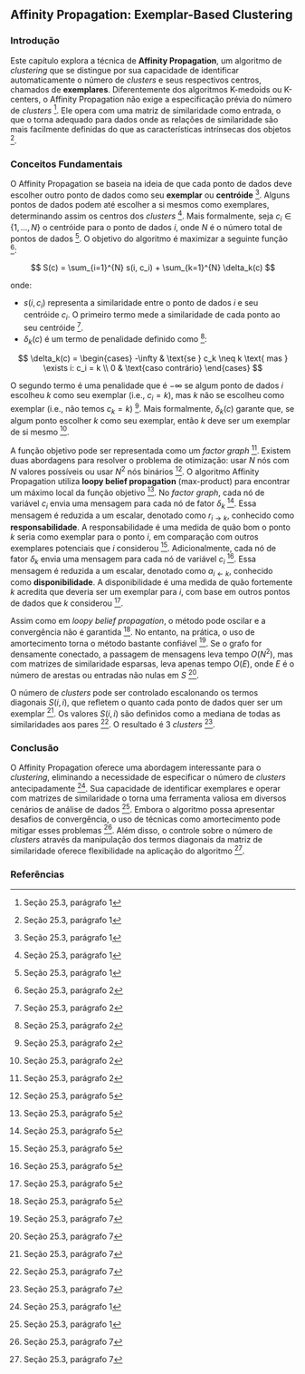 ## Affinity Propagation: Exemplar-Based Clustering

### Introdução
Este capítulo explora a técnica de **Affinity Propagation**, um algoritmo de *clustering* que se distingue por sua capacidade de identificar automaticamente o número de *clusters* e seus respectivos centros, chamados de **exemplares**. Diferentemente dos algoritmos K-medoids ou K-centers, o Affinity Propagation não exige a especificação prévia do número de *clusters* [^887]. Ele opera com uma matriz de similaridade como entrada, o que o torna adequado para dados onde as relações de similaridade são mais facilmente definidas do que as características intrínsecas dos objetos [^887].

### Conceitos Fundamentais
O Affinity Propagation se baseia na ideia de que cada ponto de dados deve escolher outro ponto de dados como seu **exemplar** ou **centróide** [^887]. Alguns pontos de dados podem até escolher a si mesmos como exemplares, determinando assim os centros dos *clusters* [^887]. Mais formalmente, seja $c_i \in \{1, ..., N\}$ o centróide para o ponto de dados $i$, onde $N$ é o número total de pontos de dados [^887]. O objetivo do algoritmo é maximizar a seguinte função [^888]:

$$
S(c) = \sum_{i=1}^{N} s(i, c_i) + \sum_{k=1}^{N} \delta_k(c)
$$

onde:
- $s(i, c_i)$ representa a similaridade entre o ponto de dados $i$ e seu centróide $c_i$. O primeiro termo mede a similaridade de cada ponto ao seu centróide [^888].
- $\delta_k(c)$ é um termo de penalidade definido como [^888]:

$$
\delta_k(c) =
\begin{cases}
-\infty & \text{se } c_k \neq k \text{ mas } \exists i: c_i = k \\
0 & \text{caso contrário}
\end{cases}
$$

O segundo termo é uma penalidade que é $-\infty$ se algum ponto de dados $i$ escolheu $k$ como seu exemplar (i.e., $c_i = k$), mas $k$ não se escolheu como exemplar (i.e., não temos $c_k = k$) [^888]. Mais formalmente, $\delta_k(c)$ garante que, se algum ponto escolher $k$ como seu exemplar, então $k$ deve ser um exemplar de si mesmo [^888].

A função objetivo pode ser representada como um *factor graph* [^888]. Existem duas abordagens para resolver o problema de otimização: usar $N$ nós com $N$ valores possíveis ou usar $N^2$ nós binários [^889]. O algoritmo Affinity Propagation utiliza **loopy belief propagation** (max-product) para encontrar um máximo local da função objetivo [^889]. No *factor graph*, cada nó de variável $c_i$ envia uma mensagem para cada nó de fator $\delta_k$ [^889]. Essa mensagem é reduzida a um escalar, denotado como $r_{i \rightarrow k}$, conhecido como **responsabilidade**. A responsabilidade é uma medida de quão bom o ponto $k$ seria como exemplar para o ponto $i$, em comparação com outros exemplares potenciais que $i$ considerou [^889]. Adicionalmente, cada nó de fator $\delta_k$ envia uma mensagem para cada nó de variável $c_i$ [^889]. Essa mensagem é reduzida a um escalar, denotado como $a_{i \leftarrow k}$, conhecido como **disponibilidade**. A disponibilidade é uma medida de quão fortemente $k$ acredita que deveria ser um exemplar para $i$, com base em outros pontos de dados que $k$ considerou [^889].

Assim como em *loopy belief propagation*, o método pode oscilar e a convergência não é garantida [^889]. No entanto, na prática, o uso de amortecimento torna o método bastante confiável [^890]. Se o grafo for densamente conectado, a passagem de mensagens leva tempo $O(N^2)$, mas com matrizes de similaridade esparsas, leva apenas tempo $O(E)$, onde $E$ é o número de arestas ou entradas não nulas em $S$ [^890].

O número de *clusters* pode ser controlado escalonando os termos diagonais $S(i, i)$, que refletem o quanto cada ponto de dados quer ser um exemplar [^890]. Os valores $S(i, i)$ são definidos como a mediana de todas as similaridades aos pares [^890]. O resultado é 3 *clusters* [^890].

### Conclusão
O Affinity Propagation oferece uma abordagem interessante para o *clustering*, eliminando a necessidade de especificar o número de *clusters* antecipadamente [^887]. Sua capacidade de identificar exemplares e operar com matrizes de similaridade o torna uma ferramenta valiosa em diversos cenários de análise de dados [^887]. Embora o algoritmo possa apresentar desafios de convergência, o uso de técnicas como amortecimento pode mitigar esses problemas [^890]. Além disso, o controle sobre o número de *clusters* através da manipulação dos termos diagonais da matriz de similaridade oferece flexibilidade na aplicação do algoritmo [^890].

### Referências
[^887]: Seção 25.3, parágrafo 1
[^888]: Seção 25.3, parágrafo 2
[^889]: Seção 25.3, parágrafo 5
[^890]: Seção 25.3, parágrafo 7
<!-- END -->